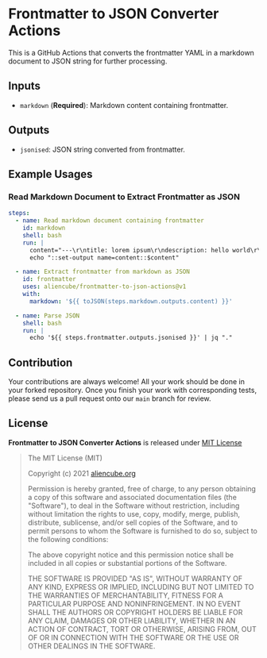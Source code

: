 # Frontmatter to JSON Converter Actions #

This is a GitHub Actions that converts the frontmatter YAML in a markdown document to JSON string for further processing.


## Inputs ##

* `markdown` (**Required**): Markdown content containing frontmatter.


## Outputs ##

* `jsonised`: JSON string converted from frontmatter.


## Example Usages ##

### Read Markdown Document to Extract Frontmatter as JSON ###

```yaml
steps:
  - name: Read markdown document containing frontmatter
    id: markdown
    shell: bash
    run: |
      content="---\r\ntitle: lorem ipsum\r\ndescription: hello world\r\nnumber: 2\r\ndate: 2038-12-31T12:34:56\r\n---\r\n\r\n# Heading 1 #\r\n\r\nParagraph 1"
      echo "::set-output name=content::$content"

  - name: Extract frontmatter from markdown as JSON
    id: frontmatter
    uses: aliencube/frontmatter-to-json-actions@v1
    with:
      markdown: '${{ toJSON(steps.markdown.outputs.content) }}'

  - name: Parse JSON
    shell: bash
    run: |
      echo '${{ steps.frontmatter.outputs.jsonised }}' | jq "."
```


## Contribution ##

Your contributions are always welcome! All your work should be done in your forked repository. Once you finish your work with corresponding tests, please send us a pull request onto our `main` branch for review.


## License ##

**Frontmatter to JSON Converter Actions** is released under [MIT License](http://opensource.org/licenses/MIT)

> The MIT License (MIT)
>
> Copyright (c) 2021 [aliencube.org](https://aliencube.org)
> 
> Permission is hereby granted, free of charge, to any person obtaining a copy of this software and associated documentation files (the "Software"), to deal in the Software without restriction, including without limitation the rights to use, copy, modify, merge, publish, distribute, sublicense, and/or sell copies of the Software, and to permit persons to whom the Software is furnished to do so, subject to the following conditions:
> 
> The above copyright notice and this permission notice shall be included in all copies or substantial portions of the Software.
> 
> THE SOFTWARE IS PROVIDED "AS IS", WITHOUT WARRANTY OF ANY KIND, EXPRESS OR IMPLIED, INCLUDING BUT NOT LIMITED TO THE WARRANTIES OF MERCHANTABILITY, FITNESS FOR A PARTICULAR PURPOSE AND NONINFRINGEMENT. IN NO EVENT SHALL THE AUTHORS OR COPYRIGHT HOLDERS BE LIABLE FOR ANY CLAIM, DAMAGES OR OTHER LIABILITY, WHETHER IN AN ACTION OF CONTRACT, TORT OR OTHERWISE, ARISING FROM, OUT OF OR IN CONNECTION WITH THE SOFTWARE OR THE USE OR OTHER DEALINGS IN THE SOFTWARE.
